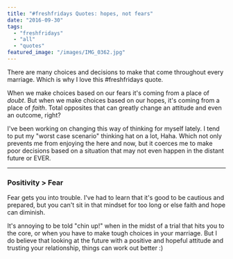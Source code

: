 ```yaml
---
title: "#freshfridays Quotes: hopes, not fears"
date: "2016-09-30"
tags:
  - "freshfridays"
  - "all"
  - "quotes"
featured_image: "/images/IMG_0362.jpg"
---
```


There are many choices and decisions to make that come throughout every marriage. Which is why I love this #freshfridays quote.

When we make choices based on our fears it's coming from a place of _doubt_. But when we make choices based on our hopes, it's coming from a place of _faith_. Total opposites that can greatly change an attitude and even an outcome, right?

I've been working on changing this way of thinking for myself lately. I tend to put my "worst case scenario" thinking hat on a lot, Haha. Which not only prevents me from enjoying the here and now, but it coerces me to make poor decisions based on a situation that may not even happen in the distant future or EVER.

* * *

### Positivity > Fear

Fear gets you into trouble. I've had to learn that it's good to be cautious and prepared, but you can't sit in that mindset for too long or else faith and hope can diminish.

It's annoying to be told "chin up!" when in the midst of a trial that hits you to the core, or when you have to make tough choices in your marriage. But I do believe that looking at the future with a positive and hopeful attitude and trusting your relationship, things can work out better :)
